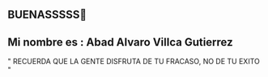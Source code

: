 BUENASSSSS👋
----------------------------------------------------------------------------------------------------------------------------------------------------------------------------------------------
Mi nombre es : Abad Alvaro Villca Gutierrez
----------------------------------------------------------------------------------------------------------------------------------------------------------------------------------------------
" RECUERDA QUE LA GENTE DISFRUTA DE TU FRACASO, NO DE TU EXITO "
